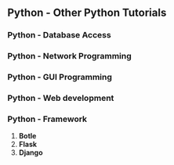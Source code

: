 ## Python - Other Python Tutorials

### Python - Database Access

### Python - Network Programming

### Python - GUI Programming

### Python - Web development

### Python - Framework

1. **Botle**
2. **Flask**
3. **Django**

